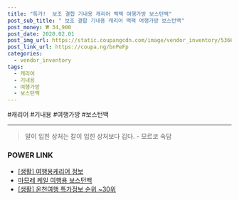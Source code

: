 ```yaml
--- 
title: "특가!  보조 결합 기내용 캐리어 백팩 여행가방 보스턴백" 
post_sub_title: " 보조 결합 기내용 캐리어 백팩 여행가방 보스턴백" 
post_money: ₩ 34,900 
post_date: 2020.02.01 
post_img_url: https://static.coupangcdn.com/image/vendor_inventory/5366/512dbfc7e1fc96791dc8c2e8c10a683b05fb2f2af85fd3db8c8e5c82b867.jpg 
post_link_url: https://coupa.ng/bnPeFp 
categories: 
  - vendor_inventory 
tags: 
  - 캐리어 
  - 기내용 
  - 여행가방 
  - 보스턴백 
--- 
```

  #캐리어 #기내용 #여행가방 #보스턴백 
<hr> 

> 말이 입힌 상처는 칼이 입힌 상처보다 깁다. - 모르코 속담 


### POWER LINK

* <a href="https://blog.naver.com/sakai111/221757768377" target="_blank"> [생활] 여행용케리어 정보 </a>
* <a href="https://blog.naver.com/santokki14/221783836634" target="_blank">마므레 케일 여행용 보스턴백</a>
* <a href="https://blog.naver.com/sakai111/221776349710" target="_blank"> [생활] 온천여행 특가정보 순위 ~30위</a>
